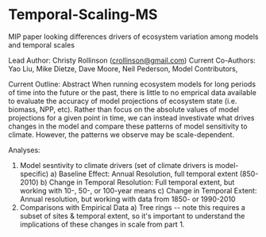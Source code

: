 # Temporal-Scaling-MS
MIP paper looking differences drivers of ecosystem variation among models and temporal scales

Lead Author: Christy Rollinson (crollinson@gmail.com)
Current Co-Authors:
    Yao Liu,
    Mike Dietze,
    Dave Moore,
    Neil Pederson,
    Model Contributors,
    
    
Current Outline:
Abstract
When running ecosystem models for long periods of time into the future or the past, there is little to no emprical data available to evaluate the accuracy of model projections of ecosystem state (i.e. biomass, NPP, etc).  Rather than focus on the absolute values of model projections for a given point in time, we can instead investivate what drives changes in the model and compare these patterns of model sensitivity to climate.  However, the patterns we observe may be scale-dependent.

Analyses:
1) Model sesntivity to climate drivers (set of climate drivers is model-specific)
    a) Baseline Effect: Annual Resolution, full temporal extent (850-2010)
    b) Change in Temporal Resolution: Full temporal extent, but working with 10-, 50-, or 100-year means
    c) Change in Temporal Extent: Annual resolution, but working with data from 1850- or 1990-2010
2) Comparisons with Empirical Data
    a) Tree rings -- note this requires a subset of sites & temporal extent, so it's important to understand the implications of these changes in scale from part 1.
